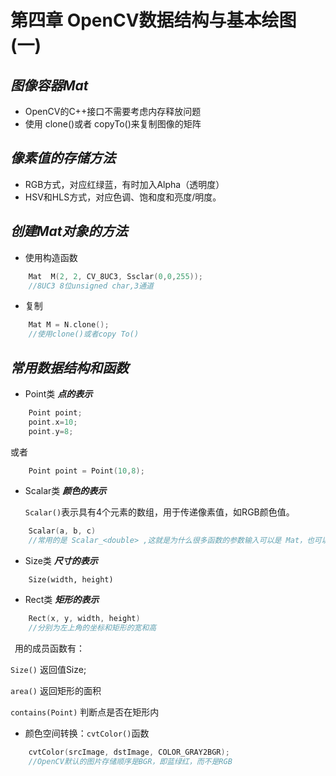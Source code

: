# **第四章 OpenCV数据结构与基本绘图(一)**
## ***图像容器Mat***
- OpenCV的C++接口不需要考虑内存释放问题
- 使用 clone()或者 copyTo()来复制图像的矩阵
## ***像素值的存储方法***
- RGB方式，对应红绿蓝，有时加入Alpha（透明度）
- HSV和HLS方式，对应色调、饱和度和亮度/明度。
## ***创建Mat对象的方法***
- 使用构造函数
```c
    Mat  M(2, 2, CV_8UC3, Ssclar(0,0,255));
    //8UC3 8位unsigned char,3通道
```
- 复制
```c
    Mat M = N.clone();
    //使用clone()或者copy To()
```
## ***常用数据结构和函数***
- Point类 ***点的表示***
```c
    Point point;
    point.x=10;
    point.y=8;
```
或者
```c
    Point point = Point(10,8);
```
- Scalar类 ***颜色的表示***
    
    ``Scalar()``表示具有4个元素的数组，用于传递像素值，如RGB颜色值。
```c
    Scalar(a, b, c)
    //常用的是 Scalar_<double> ,这就是为什么很多函数的参数输入可以是 Mat，也可以是 Scalar
```
- Size类 ***尺寸的表示***
```
    Size(width, height)
```
- Rect类 ***矩形的表示***
```c
    Rect(x, y, width, height)
    //分别为左上角的坐标和矩形的宽和高
```

&ensp;用的成员函数有：

``Size()`` 返回值Size;
    
``area()`` 返回矩形的面积

``contains(Point)`` 判断点是否在矩形内

- 颜色空间转换：``cvtColor()``函数    
```c
    cvtColor(srcImage, dstImage, COLOR_GRAY2BGR);
    //OpenCV默认的图片存储顺序是BGR，即蓝绿红，而不是RGB
```